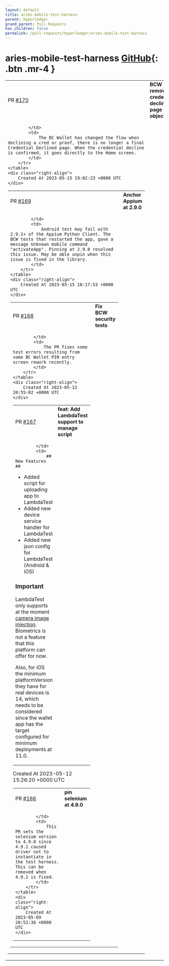 ```yaml
---
layout: default
title: aries-mobile-test-harness
parent: Hyperledger
grand_parent: Pull Requests
has_children: false
permalink: /pull-requests/hyperledger/aries-mobile-test-harness
---
```


# aries-mobile-test-harness <span class="fs-3 right-align">[GitHub](https://github.com/hyperledger/aries-mobile-test-harness){: .btn .mr-4 }</span>


<div>
    <table>
        <tr>
            <td>
                PR <a href="https://github.com/hyperledger/aries-mobile-test-harness/pull/170" class=".btn">#170</a>
            </td>
            <td>
                <b>
                    BCW remove credential declined page object
                </b>
            </td>
        </tr>
        <tr>
            <td>
                
            </td>
            <td>
                The BC Wallet has changed the flow when declining a cred or proof, there is no longer a final Credential Declined page. When the credential decline is confirmed, it goes directly to the Home screen. 
            </td>
        </tr>
    </table>
    <div class="right-align">
        Created At 2023-05-15 19:02:23 +0000 UTC
    </div>
</div>

<div>
    <table>
        <tr>
            <td>
                PR <a href="https://github.com/hyperledger/aries-mobile-test-harness/pull/169" class=".btn">#169</a>
            </td>
            <td>
                <b>
                    Anchor Appium at 2.9.0
                </b>
            </td>
        </tr>
        <tr>
            <td>
                
            </td>
            <td>
                Android test may fail with 2.9.1+ of the Appium Python Client. The BCW tests that restarted the app, gave a message Unknown mobile command "activateApp". Pinning at 2.9.0 resolved this issue. May be able unpin when this issue is fixed in the library. 
            </td>
        </tr>
    </table>
    <div class="right-align">
        Created At 2023-05-15 18:17:53 +0000 UTC
    </div>
</div>

<div>
    <table>
        <tr>
            <td>
                PR <a href="https://github.com/hyperledger/aries-mobile-test-harness/pull/168" class=".btn">#168</a>
            </td>
            <td>
                <b>
                    Fix BCW security tests
                </b>
            </td>
        </tr>
        <tr>
            <td>
                
            </td>
            <td>
                The PR fixes some test errors resulting from some BC Wallet PIN entry screen rework recently. 
            </td>
        </tr>
    </table>
    <div class="right-align">
        Created At 2023-05-12 20:55:02 +0000 UTC
    </div>
</div>

<div>
    <table>
        <tr>
            <td>
                PR <a href="https://github.com/hyperledger/aries-mobile-test-harness/pull/167" class=".btn">#167</a>
            </td>
            <td>
                <b>
                    feat: Add LambdaTest support to manage script
                </b>
            </td>
        </tr>
        <tr>
            <td>
                
            </td>
            <td>
                ## New Features ##

* Added script for uploading app to LambdaTest
* Added new device service handler for LambdaTest
* Added new json config for LambdaTest (Android & iOS) 

### Important ###

LambdaTest only supports at the moment [camera image injection](https://www.lambdatest.com/support/docs/camera-image-injection/). Biometrics is not a feature that this platform can offer for now.

Also, for iOS the minimum platformVersion they have for real devices is 14, which needs to be considered since the wallet app has the target configured for minimum deployments at 11.0.
            </td>
        </tr>
    </table>
    <div class="right-align">
        Created At 2023-05-12 15:26:20 +0000 UTC
    </div>
</div>

<div>
    <table>
        <tr>
            <td>
                PR <a href="https://github.com/hyperledger/aries-mobile-test-harness/pull/166" class=".btn">#166</a>
            </td>
            <td>
                <b>
                    pin selenium at 4.9.0
                </b>
            </td>
        </tr>
        <tr>
            <td>
                
            </td>
            <td>
                This PR sets the selenium version to 4.9.0 since 4.9.1 caused driver not to instantiate in the test harness. This can be removed when 4.9.1 is fixed. 
            </td>
        </tr>
    </table>
    <div class="right-align">
        Created At 2023-05-09 20:52:36 +0000 UTC
    </div>
</div>

